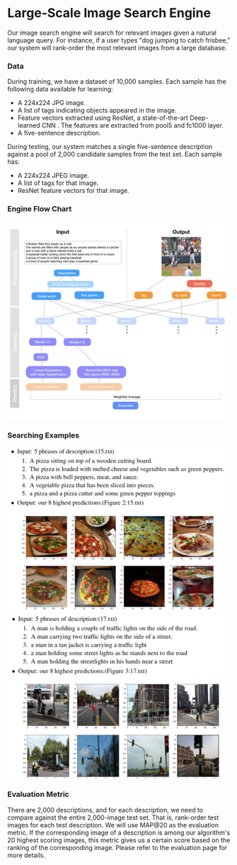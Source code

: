 # Large-Scale Image Search Engine

Our image search engine will search for relevant images given a natural language query. For instance, if a user types "dog jumping to catch frisbee," our system will rank-order the most relevant images from a large database.

### Data

During training, we have a dataset of 10,000 samples. Each sample has the following data available for learning:
* A 224x224 JPG image.
* A list of tags indicating objects appeared in the image.
* Feature vectors extracted using ResNet, a state-of-the-art Deep-learned CNN . The features are extracted from pool5 and fc1000 layer.
* A five-sentence description.

During testing, our system matches a single five-sentence description against a pool of 2,000 candidate samples from the test set. Each sample has:
* A 224x224 JPEG image.
* A list of tags for that image.
* ResNet feature vectors for that image.

### Engine Flow Chart

![Alt text](Reference/flow_chart.jpeg)



### Searching Examples
![Alt text](Reference/example1.png)
![Alt text](Reference/example2.png)




### Evaluation Metric
There are 2,000 descriptions, and for each description, we need to compare against the entire 2,000-image test set. That is, rank-order test images for each test description. We will use MAP@20 as the evaluation metric. If the corresponding image of a description is among our algorithm's 20 highest scoring images, this metric gives us a certain score based on the ranking of the corresponding image. Please refer to the evaluation page for more details. 



